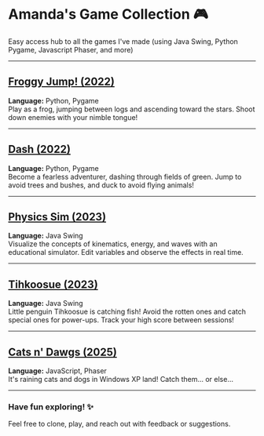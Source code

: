 # Amanda's Game Collection 🎮 
Easy access hub to all the games I've made (using Java Swing, Python Pygame, Javascript Phaser, and more)

---

## [Froggy Jump! (2022)](https://github.com/amanduhhhh/FROGGY-JUMP)  
**Language:** Python, Pygame  
Play as a frog, jumping between logs and ascending toward the stars. Shoot down enemies with your nimble tongue!  

---

## [Dash (2022)](https://github.com/amanduhhhh/DASH-)  
**Language:** Python, Pygame  
Become a fearless adventurer, dashing through fields of green. Jump to avoid trees and bushes, and duck to avoid flying animals!  

---

## [Physics Sim (2023)](https://github.com/amanduhhhh/PHYSICS-SIM)  
**Language:** Java Swing  
Visualize the concepts of kinematics, energy, and waves with an educational simulator. Edit variables and observe the effects in real time.  

---

## [Tihkoosue (2023)](https://github.com/amanduhhhh/TIHKOOSUE)  
**Language:** Java Swing  
Little penguin Tihkoosue is catching fish! Avoid the rotten ones and catch special ones for power-ups. Track your high score between sessions!  

---

## [Cats n' Dawgs (2025)](https://github.com/amanduhhhh/cats-n-dawgs)  
**Language:** JavaScript, Phaser  
It's raining cats and dogs in Windows XP land! Catch them... or else...  

---

### Have fun exploring! ✨  
Feel free to clone, play, and reach out with feedback or suggestions.  
